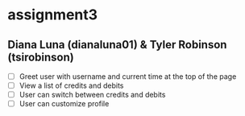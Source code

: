# assignment3
## Diana Luna (dianaluna01) & Tyler Robinson (tsirobinson)

- [ ] Greet user with username and current time at the top of the page
- [ ] View a list of credits and debits
- [ ] User can switch between credits and debits
- [ ] User can customize profile
